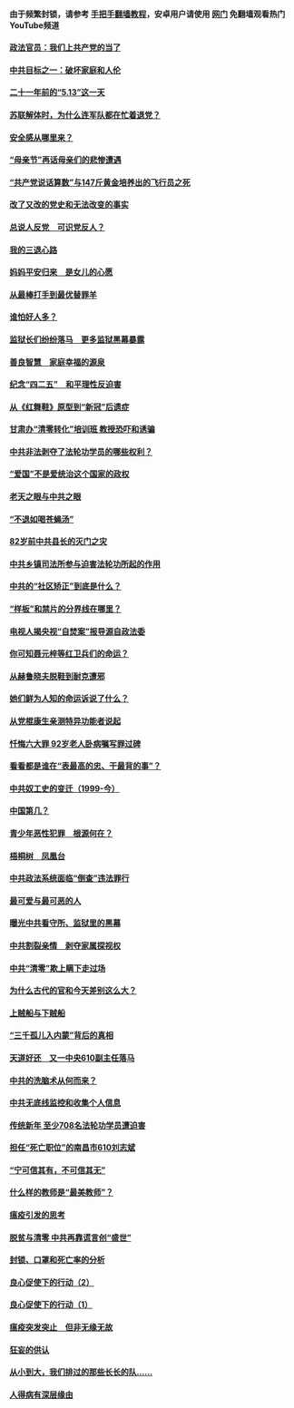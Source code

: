 #### 由于频繁封锁，请参考 [手把手翻墙教程](https://github.com/gfw-breaker/guides/wiki/)，安卓用户请使用 [网门](https://github.com/gfw-breaker/nogfw/blob/master/dl.md?t=05170601) 免翻墙观看热门YouTube频道 

#### [政法官员：我们上共产党的当了](../pages/19/425351.md?t=05170601) 

#### [中共目标之一：破坏家庭和人伦](../pages/19/424454.md?t=05170601) 

#### [二十一年前的“5.13”这一天](../pages/19/424814.md?t=05170601) 

#### [苏联解体时，为什么连军队都在忙着退党？](../pages/19/424335.md?t=05170601) 

#### [安全感从哪里来？](../pages/19/424336.md?t=05170601) 

#### [“母亲节”再话母亲们的悲惨遭遇](../pages/19/424234.md?t=05170601) 

#### [“共产党说话算数”与147斤黄金培养出的飞行员之死](../pages/19/424115.md?t=05170601) 

#### [改了又改的党史和无法改变的事实](../pages/19/424037.md?t=05170601) 

#### [总说人反党　可识党反人？](../pages/19/423820.md?t=05170601) 

#### [我的三退心路](../pages/19/423876.md?t=05170601) 

#### [妈妈平安归来　是女儿的心愿](../pages/19/423947.md?t=05170601) 

#### [从最棒打手到最优替罪羊](../pages/19/423819.md?t=05170601) 

#### [谁怕好人多？](../pages/19/423774.md?t=05170601) 

#### [监狱长们纷纷落马　更多监狱黑幕暴露](../pages/19/423787.md?t=05170601) 

#### [善良智慧　家庭幸福的源泉](../pages/19/423632.md?t=05170601) 

#### [纪念“四二五”　和平理性反迫害](../pages/19/423660.md?t=05170601) 

#### [从《红舞鞋》原型到“新冠”后遗症](../pages/19/423509.md?t=05170601) 

#### [甘肃办“清零转化”培训班 教授恐吓和诱骗](../pages/19/423498.md?t=05170601) 

#### [中共非法剥夺了法轮功学员的哪些权利？](../pages/19/423392.md?t=05170601) 

#### [“爱国”不是爱统治这个国家的政权](../pages/19/423029.md?t=05170601) 

#### [老天之眼与中共之眼](../pages/19/423378.md?t=05170601) 

#### [“不退如喝苍蝇汤”](../pages/19/423287.md?t=05170601) 

#### [82岁前中共县长的灭门之灾](../pages/19/423055.md?t=05170601) 

#### [中共乡镇司法所参与迫害法轮功所起的作用](../pages/19/423064.md?t=05170601) 

#### [中共的“社区矫正”到底是什么？](../pages/19/422870.md?t=05170601) 

#### [“样板”和禁片的分界线在哪里？](../pages/19/422704.md?t=05170601) 

#### [电视人揭央视“自焚案”报导源自政法委](../pages/19/422770.md?t=05170601) 

#### [你可知聂元梓等红卫兵们的命运？](../pages/19/422848.md?t=05170601) 

#### [从赫鲁晓夫脱鞋到耐克遭邪](../pages/19/422826.md?t=05170601) 

#### [她们鲜为人知的命运诉说了什么？](../pages/19/422754.md?t=05170601) 

#### [从党棍康生亲测特异功能者说起](../pages/19/422657.md?t=05170601) 

#### [忏悔六大罪 92岁老人卧病嘱写罪过碑](../pages/19/422750.md?t=05170601) 

#### [看看都是谁在“表最高的忠、干最背的事”？](../pages/19/422703.md?t=05170601) 

#### [中共奴工史的变迁（1999-今）](../pages/19/422656.md?t=05170601) 

#### [中国第几？](../pages/19/422496.md?t=05170601) 

#### [青少年恶性犯罪　根源何在？](../pages/19/422449.md?t=05170601) 

#### [梧桐树　凤凰台](../pages/19/422442.md?t=05170601) 

#### [中共政法系统面临“倒查”违法罪行](../pages/19/422497.md?t=05170601) 

#### [最可爱与最可恶的人](../pages/19/422448.md?t=05170601) 

#### [曝光中共看守所、监狱里的黑幕](../pages/19/422390.md?t=05170601) 

#### [中共割裂亲情　剥夺家属探视权](../pages/19/422364.md?t=05170601) 

#### [中共“清零”欺上瞒下走过场](../pages/19/422306.md?t=05170601) 

#### [为什么古代的官和今天差别这么大？](../pages/19/422228.md?t=05170601) 

#### [上贼船与下贼船](../pages/19/422276.md?t=05170601) 

#### [“三千孤儿入内蒙”背后的真相](../pages/19/422229.md?t=05170601) 

#### [天道好还　又一中央610副主任落马](../pages/19/422155.md?t=05170601) 

#### [中共的洗脑术从何而来？](../pages/19/422154.md?t=05170601) 

#### [中共无底线监控和收集个人信息](../pages/19/422039.md?t=05170601) 

#### [传统新年 至少708名法轮功学员遭迫害](../pages/19/421946.md?t=05170601) 

#### [担任“死亡职位”的南昌市610刘志斌](../pages/19/421957.md?t=05170601) 

#### [“宁可信其有，不可信其无”](../pages/19/421691.md?t=05170601) 

#### [什么样的教师是“最美教师”？](../pages/19/421755.md?t=05170601) 

#### [瘟疫引发的思考](../pages/19/421594.md?t=05170601) 

#### [脱贫与清零 中共再靠谎言创“盛世”](../pages/19/421590.md?t=05170601) 

#### [封锁、口罩和死亡率的分析](../pages/19/421495.md?t=05170601) 

#### [良心促使下的行动（2）](../pages/19/421361.md?t=05170601) 

#### [良心促使下的行动（1）](../pages/19/421302.md?t=05170601) 

#### [瘟疫突发突止　但非无缘无故](../pages/19/421281.md?t=05170601) 

#### [狂妄的供认](../pages/19/421199.md?t=05170601) 

#### [从小到大，我们排过的那些长长的队……](../pages/19/421243.md?t=05170601) 

#### [人得病有深层缘由](../pages/19/420864.md?t=05170601) 

